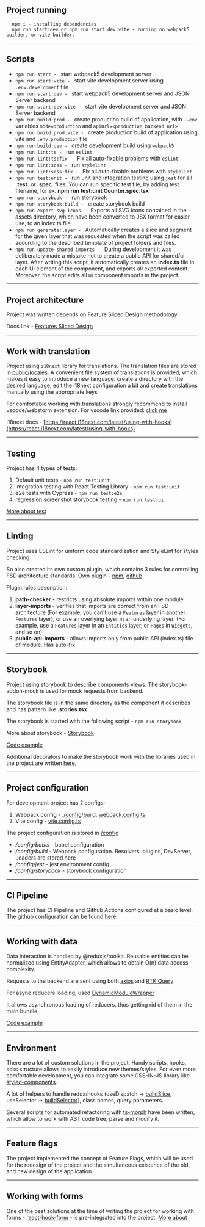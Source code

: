 ## Project running

```
  npm i - installing dependencies
  npm run start:dev or npm run start:dev:vite - running on webpack5 builder, or vite builder.
```
----

## Scripts

- `npm run start - ` start webpack5 development server
- `npm run start:vite - ` start vite development server using `.env.development` file
- `npm run start:dev - ` start webpack5 development server and JSON Server backend
- `npm run start:dev:vite - ` start vite development server and JSON Server backend
- `npm run build:prod - ` create production build of application, with `--env` variables `mode=production` and `apiUrl=<production backend url>`
- `npm run build:prod:vite - ` create production build of application using vite and `.env.production` file
- `npm run build:dev - ` create development build using `webpack5`
- `npm run lint:ts - ` run `eslint`
- `npm run lint:ts:fix - ` Fix all auto-fixable problems with `eslint`
- `npm run lint:scss - ` run `stylelint`
- `npm run lint:scss:fix - ` Fix all auto-fixable problems with `stylelint`
- `npm run test:unit - ` run unit and integration testing using `jest` for all **.test.** or **.spec.** files. You can run specific test file, by adding test filename, for ex. **npm run test:unit Counter.spec.tsx**
- `npm run storybook - ` run storybook
- `npm run storybook:build - ` create storybook build
- `npm run export-svg-icons - ` Exports all SVG icons contained in the assets directory, which have been converted to JSX format for easier use, to an index.ts file.
- `npm run generate:layer - ` Automatically creates a slice and segment for the given layer that was requested when the script was called according to the described template of project folders and files. 
- `npm run update-shared-imports - ` During development it was deliberately made a mistake not to create a public API for shared/ui layer. After writing this script, it automatically creates an **index.ts** file in each UI element of the component, and exports all exported content. Moreover, the script edits all ui component imports in the project.
----

## Project architecture

Project was written depends on Feature Sliced Design methodology.

Docs link - [Features Sliced Design](https://feature-sliced.design/ru/docs/get-started/overview)

----

## Work with translation

Project using `i18next` library for translations. The translation files are stored in [public/locales](./public/locales/). A convenient file system of translations is provided, which makes it easy to introduce a new language: create a directory with the desired language, edit the [i18next configuration](./src/shared/config/i18n/i18n.ts) a bit and create translations manually using the appropriate keys

For comfortable working with translations strongly recommend to install vscode/webstorm extension. For vscode link provided: [click me](https://marketplace.visualstudio.com/items?itemName=Lokalise.i18n-ally)

i18next docs - [https://react.i18next.com/latest/using-with-hooks](https://react.i18next.com/latest/using-with-hooks)

----

## Testing

Project has 4 types of tests:
1) Default unit tests - `npm run test:unit`
2) Integration testing with React Testing Library - `npm run test:unit`
3) e2e tests with Cypress - `npm run test:e2e`
4) regression screenshot storybook testing - `npm run test:ui`

[More about test](/docs/testing.md)

----

## Linting

Project uses ESLint for uniform code standardization and StyleLint for styles checking

So also created its own custom plugin, which contains 3 rules for controlling FSD architecture standards.
Own plugin - [npm](https://www.npmjs.com/package/eslint-plugin-nothingg9537-plugin), [github](https://github.com/nothing9537/eslint-plugin-nothingg9537-plugin)

Plugin rules description:
1) **path-checker** - restricts using absolute imports within one module
2) **layer-imports** - verifies that imports are correct from an FSD architecture (For example, you can't use a `Features` layer in another `Features` layer), or use an overlying layer in an underlying layer. (For example, use a `Features` layer in an `Entities` layer, or `Pages` in `Widgets`, and so on). 
3) **public-api-imports** - allows imports only from public API (index.ts) file of module. Has auto-fix 

----

## Storybook

Project using storybook to describe components views. 
The storybook-addon-mock is used for mock requests from backend.

The storybook file is in the same directory as the component it describes and has pattern like **.stories.tsx**

The storybook is started with the following script - `npm run storybook`

More about storybook - [Storybook](https://storybook.js.org/docs/react/get-started/install/)

[Code example](/docs/storybook.md)

Additional decorators to make the storybook work with the libraries used in the project are written [here.](/src/shared/config/storybook/)

----

## Project configuration

For development project has 2 configs:

1. Webpack config - [./config/build](/config/build/), [webpack.config.ts](/webpack.config.ts)
2. Vite config - [vite.config.ts](/vite.config.ts)

The project configuration is stored in [/config](/config/)

- */config/babel* - babel configuration
- */config/build* - Webpack configuration. Resolvers, plugins, DevServer, Loaders are stored here
- */config/jest* - jest environment config 
- */config/storybook* - storybook configuration

----

## CI Pipeline

The project has CI Pipeline and Github Actions configured at a basic level. The github configuration can be found [here.](/.github/workflows/main.yml)

----

## Working with data

Data interaction is handled by @reduxjs/toolkit. Reusable entities can be normalized using EntityAdapter, which allows to obtain O(n) data access complexity.

Requests to the backend are sent using both [axios](https://axios-http.com/en/docs/intro) and [RTK Query](https://redux-toolkit.js.org/rtk-query/overview)

For async reducers loading, used [DynamicModuleWrapper](/src/shared/lib/components/DynamicModuleWrapper.tsx)

It allows asynchronous loading of reducers, thus getting rid of them in the main bundle

[Code example](/docs/dynamic-module-wrapper.md)

----

## Environment

There are a lot of custom solutions in the project. Handy scripts, hooks, scss structure allows to easily introduce new themes/styles. For even more comfortable development, you can integrate some CSS-IN-JS library like [styled-components](https://styled-components.com/docs). 

A lot of helpers to handle redux/hooks (useDispatch -> [buildSlice](/src/shared/lib/store/buildSlide.ts), useSelector -> [buildSelector](/src/shared/lib/store/buildSelector.ts)), class names, query parameters.

Several scripts for automated refactoring with [ts-morph](https://ts-morph.com/) have been written, which allow to work with AST code tree, parse and modify it. 

----

## Feature flags

The project implemented the concept of Feature Flags, which will be used for the redesign of the project and the simultaneous existence of the old, and new design of the application.

----

## Working with forms

One of the best solutions at the time of writing the project for working with forms - [react-hook-form](https://react-hook-form.com/get-started) - is pre-integrated into the project. [More about](/docs/form.md)